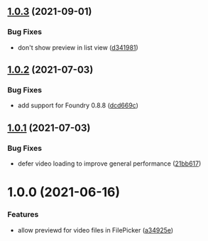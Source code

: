 ## [1.0.3](https://github.com/eXaminator/foundry-animation-preview/compare/1.0.2...1.0.3) (2021-09-01)


### Bug Fixes

* don't show preview in list view ([d341981](https://github.com/eXaminator/foundry-animation-preview/commit/d34198180bd687510a661fa280fe83b441620b00))

## [1.0.2](https://github.com/eXaminator/foundry-animation-preview/compare/1.0.1...1.0.2) (2021-07-03)


### Bug Fixes

* add support for Foundry 0.8.8 ([dcd669c](https://github.com/eXaminator/foundry-animation-preview/commit/dcd669c4fe2e7aca9e2630f864fef7081439ee94))

## [1.0.1](https://github.com/eXaminator/foundry-animation-preview/compare/1.0.0...1.0.1) (2021-07-03)


### Bug Fixes

* defer video loading to improve general performance ([21bb617](https://github.com/eXaminator/foundry-animation-preview/commit/21bb617281aef4fbcb15a08cf129524ce1720ced))

# 1.0.0 (2021-06-16)


### Features

* allow previewd for video files in FilePicker ([a34925e](https://github.com/eXaminator/foundry-animation-preview/commit/a34925e16591a1d728242c42a468f36cc83073f1))
